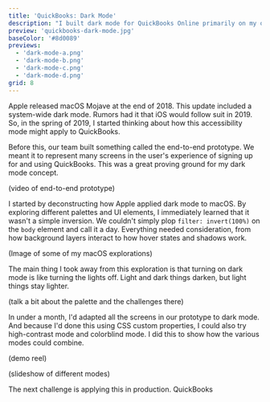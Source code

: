 ```yaml
---
title: 'QuickBooks: Dark Mode'
description: "I built dark mode for QuickBooks Online primarily on my own. Here's how I did it."
preview: 'quickbooks-dark-mode.jpg'
baseColor: '#8d0089'
previews:
  - 'dark-mode-a.png'
  - 'dark-mode-b.png'
  - 'dark-mode-c.png'
  - 'dark-mode-d.png'
grid: 8
---
```


Apple released macOS Mojave at the end of 2018. This update included a system-wide dark mode. Rumors had it that iOS would follow suit in 2019. So, in the spring of 2019, I started thinking about how this accessibility mode might apply to QuickBooks.

Before this, our team built something called the end-to-end prototype. We meant it to represent many screens in the user's experience of signing up for and using QuickBooks. This was a great proving ground for my dark mode concept.

(video of end-to-end prototype)

I started by deconstructing how Apple applied dark mode to macOS. By exploring different palettes and UI elements, I immediately learned that it wasn't a simple inversion. We couldn't simply plop `filter: invert(100%)` on the `body` element and call it a day. Everything needed consideration, from how background layers interact to how hover states and shadows work.

(Image of some of my macOS explorations)

The main thing I took away from this exploration is that turning on dark mode is like turning the lights off. Light and dark things darken, but light things stay lighter.

(talk a bit about the palette and the challenges there)

In under a month, I'd adapted all the screens in our prototype to dark mode. And because I'd done this using CSS custom properties, I could also try high-contrast mode and colorblind mode. I did this to show how the various modes could combine.

(demo reel)

(slideshow of different modes)

The next challenge is applying this in production. QuickBooks 

